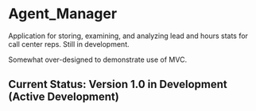 # Agent_Manager
Application for storing, examining, and analyzing lead and hours stats for call center reps.
Still in development.

Somewhat over-designed to demonstrate use of MVC.

## Current Status: Version 1.0 in Development (Active Development)
